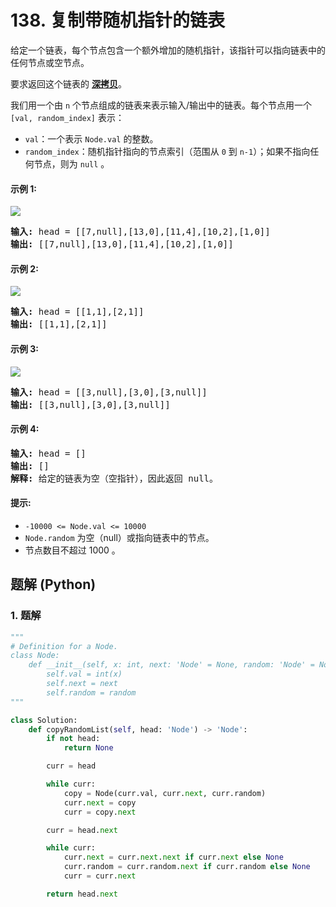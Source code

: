 # 138. 复制带随机指针的链表
给定一个链表，每个节点包含一个额外增加的随机指针，该指针可以指向链表中的任何节点或空节点。

要求返回这个链表的 **[深拷贝](https://baike.baidu.com/item/%E6%B7%B1%E6%8B%B7%E8%B4%9D/22785317?fr=aladdin)**。

我们用一个由 `n` 个节点组成的链表来表示输入/输出中的链表。每个节点用一个 `[val, random_index]` 表示：
* `val`：一个表示 `Node.val` 的整数。
* `random_index`：随机指针指向的节点索引（范围从 `0` 到 `n-1`）；如果不指向任何节点，则为  `null` 。

#### 示例 1:
![](https://assets.leetcode-cn.com/aliyun-lc-upload/uploads/2020/01/09/e1.png)
<pre>
<strong>输入:</strong> head = [[7,null],[13,0],[11,4],[10,2],[1,0]]
<strong>输出:</strong> [[7,null],[13,0],[11,4],[10,2],[1,0]]
</pre>

#### 示例 2:
![](https://assets.leetcode-cn.com/aliyun-lc-upload/uploads/2020/01/09/e2.png)
<pre>
<strong>输入:</strong> head = [[1,1],[2,1]]
<strong>输出:</strong> [[1,1],[2,1]]
</pre>

#### 示例 3:
![](https://assets.leetcode-cn.com/aliyun-lc-upload/uploads/2020/01/09/e3.png)
<pre>
<strong>输入:</strong> head = [[3,null],[3,0],[3,null]]
<strong>输出:</strong> [[3,null],[3,0],[3,null]]
</pre>

#### 示例 4:
<pre>
<strong>输入:</strong> head = []
<strong>输出:</strong> []
<strong>解释:</strong> 给定的链表为空（空指针），因此返回 null。
</pre>

#### 提示:
* `-10000 <= Node.val <= 10000`
* `Node.random` 为空（null）或指向链表中的节点。
* 节点数目不超过 1000 。

## 题解 (Python)

### 1. 题解
```Python
"""
# Definition for a Node.
class Node:
    def __init__(self, x: int, next: 'Node' = None, random: 'Node' = None):
        self.val = int(x)
        self.next = next
        self.random = random
"""

class Solution:
    def copyRandomList(self, head: 'Node') -> 'Node':
        if not head:
            return None

        curr = head

        while curr:
            copy = Node(curr.val, curr.next, curr.random)
            curr.next = copy
            curr = copy.next

        curr = head.next

        while curr:
            curr.next = curr.next.next if curr.next else None
            curr.random = curr.random.next if curr.random else None
            curr = curr.next

        return head.next
```
